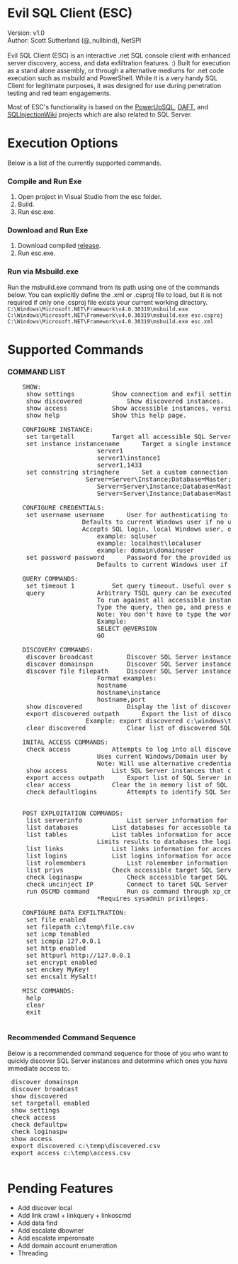 # Evil SQL Client (ESC)
 Version: v1.0 <Br>
 Author: Scott Sutherland (@_nullbind), NetSPI <Br>
<br>
Evil SQL Client (ESC) is an interactive .net SQL console client with enhanced server discovery, access, and data exfiltration features. :)  Built for execution as a stand alone assembly, or through a alternative mediums for .net code execution such as msbuild and PowerShell. While it is a very handy SQL Client for legitimate purposes, it was designed for use during penetration testing and red team engagements.<br>
 
Most of ESC's functionality is based on the [PowerUpSQL](https://github.com/NetSPI/PowerUpSQL/wiki/), [DAFT](https://github.com/NetSPI/DAFT), and [SQLInjectionWiki](https://sqlwiki.netspi.com/) projects which are also related to SQL Server.




# Execution Options
Below is a list of the currently supported commands.

### Compile and Run Exe
1. Open project in Visual Studio from the esc folder.
2. Build.
3. Run esc.exe.

### Download and Run Exe
1. Download compiled [release](https://github.com/NetSPI/ESC/releases). 
2. Run esc.exe.
  
### Run via Msbuild.exe
Run the msbuild.exe command from its path using one of the commands below. You can explicitly define the .xml or .csproj file to load, but it is not required if only one .csproj file exists your current working directory. 
 ` C:\Windows\Microsoft.NET\Framework\v4.0.30319\msbuild.exe ` <br>
 `C:\Windows\Microsoft.NET\Framework\v4.0.30319\msbuild.exe esc.csproj` <Br>
 `C:\Windows\Microsoft.NET\Framework\v4.0.30319\msbuild.exe esc.xml` <br>
 
 # Supported Commands

 ### COMMAND LIST
 <pre>
    SHOW:
     show settings 			Show connection and exfil settings.
     show discovered 			Show discovered instances. 
     show access  			Show accessible instances, versions, and other information.
     show help 				Show this help page.
 
    CONFIGURE INSTANCE:
     set targetall			Target all accessible SQL Server instances. List with 'show access' command.
     set instance instancename		Target a single instance.  Instance formats supported include: 
 				    	server1
 				    	server1\instance1
 				    	server1,1433
     set connstring stringhere 		Set a custom connection string. Examples below.
				   	 Server=Server\Instance;Database=Master;Integrated Security=SSPI;Connection Timeout=1
				    	Server=Server\Instance;Database=Master;Integrated Security=SSPI;Connection Timeout=1;uid=Domain\Account;pwd=Password;
				    	Server=Server\Instance;Database=Master;Connection Timeout=1;User ID=Username;Password=Password
 
    CONFIGURE CREDENTIALS:
     set username username 		User for authenticatiing to SQL Server instances.
 				   	Defaults to current Windows user if no username or password is provided.
				   	Accepts SQL login, local Windows user, or domain user.  
				    	example: sqluser
				    	example: localhost\localuser
				    	example: domain\domainuser
     set password password		Password for the provided username.  
 				    	Defaults to current Windows user if no user or password is provided.
 
    QUERY COMMANDS:
     set timeout 1			Set query timeout. Useful over slow connections.
     query				Arbitrary TSQL query can be executed once a valid connection string is configured.
				    	To run against all accessible instances type 'set targetall enabled'.
				    	Type the query, then go, and press enter. Multi-line queries are supported.
				    	Note: You don't have to type the word 'query'.
				    	Example:
				    	SELECT @@VERSION
				    	GO
 
    DISCOVERY COMMANDS:
     discover broadcast			Discover SQL Server instances via a broadcast request.
     discover domainspn			Discover SQL Server instances via LDAP query to the default DC for MSSQL SPNs.
     discover file filepath		Discover SQL Server instance listed in a file.  One per line.
				    	Format examples: 
				    	hostname 
				    	hostname\instance
				    	hostname,port
     show discovered			Display the list of discovered SQL Server instances.
     export discovered outpath		Export the list of discovered SQL Server instances to a file. 
				   	 Example: export discovered c:\windows\temp\sqlinstances.txt
     clear discovered			Clear list of discovered SQL Server instances.

    INITAL ACCESS COMMANDS:
     check access			Attempts to log into all discovered SQL Server instances.  
 				    	Uses current Windows/Domain user by default. 
				    	Note: Will use alternative credentials if provided. (set username / set password)
     show access			List SQL Server instances that can be logged into.
     export access outpath		Export list of SQL Server instances that can be logged into to a file.
     clear access			Clear the in memory list of SQL Server instances that can be logged into.			
     check defaultlogins		Attempts to identify SQL Server instances that match known application and attempts the associate usernames and passwords.


    POST EXPLOITATION COMMANDS:
     list serverinfo			List server information for accessoble target SQL Server instances.
     list databases			List databases for accessoble target SQL Server instances.
     list tables			List tables information for accessoble target SQL Server instances.
  				    	Limits results to databases the login user has access to.
     list links				List links information for accessoble target SQL Server instances.
     list logins			List logins information for accessoble target SQL Server instances.
     list rolemembers			List rolemember information for accessoble target SQL Server instances.
     list privs				Check accessible target SQL Server instances for logins that use their login as a password.  
     check loginaspw     		Check accessible target SQL Server instances for logins that use their login as a password.                         
     check uncinject IP			Connect to taret SQL Server instance and perform UNC injection back to provide IP.	     
     run OSCMD command			Run os command through xp_cmdshell on the accessible target SQL Server instances. 
 				    	*Requires sysadmin privileges.
 
    CONFIGURE DATA EXFILTRATION: 
     set file enabled
     set filepath c:\temp\file.csv
     set icmp tenabled
     set icmpip 127.0.0.1
     set http enabled
     set httpurl http://127.0.0.1
     set encrypt enabled
     set enckey MyKey!
     set encsalt MySalt!

    MISC COMMANDS:
     help
     clear
     exit
 </pre>
 
 ### Recommended Command Sequence
 Below is a recommended command sequence for those of you who want to quickly discover SQL Server instances and determine which ones you have immediate access to.
 <pre>
 discover domainspn 
 discover broadcast
 show discovered
 set targetall enabled
 show settings
 check access
 check defaultpw
 check loginaspw
 show access
 export discovered c:\temp\discovered.csv
 export access c:\temp\access.csv
 </pre>
 
 # Pending Features
* Add discover local 
* Add link crawl + linkquery + linkoscmd
* Add data find
* Add escalate dbowner
* Add escalate imperonsate
* Add domain account enumeration
* Threading
